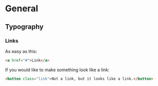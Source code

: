 # General

## Typography

### Links

As easy as this:

```HTML
<a href="#">Link</a>
```

If you would like to make something look like a link:

```HTML
<button class="link">Not a link, but it looks like a link.</button>
```
